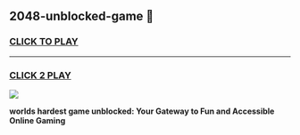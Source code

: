 
## 2048-unblocked-game 👋
<h3>
<a href="https://premium.freeplayer.one?title=2048-unblocked-game&ref=14F">CLICK TO PLAY</a></h3>
<hr>

<h3>
<a href="https://premium.freeplayer.one?title=2048-unblocked-game&ref=14F">CLICK 2 PLAY</a>
  
</h3>

<a href="https://premium.freeplayer.one?title=2048-unblocked-game&ref=12F/"><img src="https://clearcache.store/games.png"></a>


**worlds hardest game unblocked: Your Gateway to Fun and Accessible Online Gaming**
